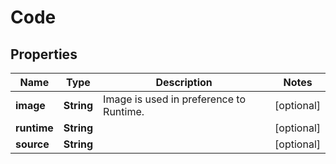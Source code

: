 

# Code

## Properties

Name | Type | Description | Notes
------------ | ------------- | ------------- | -------------
**image** | **String** | Image is used in preference to Runtime. |  [optional]
**runtime** | **String** |  |  [optional]
**source** | **String** |  |  [optional]



